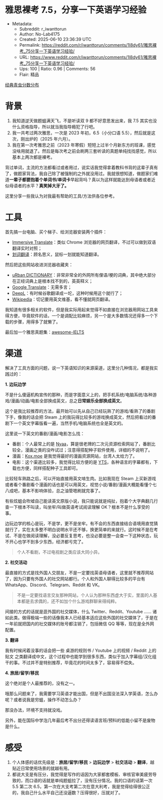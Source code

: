 # 雅思裸考 7.5，分享一下英语学习经验

- Metadata:
  - Subreddit: r_iwanttorun
  - Author: No-Lab4175
  - Created: 2025-06-10 23:36:39 UTC
  - Permalink: https://reddit.com/r/iwanttorun/comments/1l8dy61/雅思裸考_75分享一下英语学习经验/
  - URL: https://www.reddit.com/r/iwanttorun/comments/1l8dy61/雅思裸考_75分享一下英语学习经验/
  - Ups: 100 | Ratio: 0.96 | Comments: 56
  - Flair: 精品


[经典青虫分数分布](https://preview.redd.it/6e4t1w0ol66f1.png?width=1184&format=png&auto=webp&s=2e647f76ad33a06355fcce9d272065b15df87e38)

# 背景

1.  我知道逆天做题蛆满天飞，不是听读双 9 都不好意思发出来，我 7.5
    其实也没什么资格指导，所以就当我指导瘾犯了行吧。
2.  我一共考过两次雅思，一次是 2023 年初，6.5（小分口语
    5.5），然后就是这次，刚出炉的（2025 年六月）。
3.  我在第一次考雅思之前（2023
    年寒假）短短上过半个月新东方的班课，感觉没啥用就退了。然后是每次考之前会刷两三套听读的真题单纯找找感觉，所以基本上两次都是裸考。

背过单词，主流的方法都看过或者用过，说实话我觉得拿着教科书背的这辈子真有了，做题家背法，我自己除了被强制的之外就没用过。我就很想知道，做题家们难道**一辈子都要抱着个单词书/单词卡**早起背吗？真以为这样就能达到母语者或者近似母语者的水平？**真笑掉大牙了。**

这里分享一些我认为对我最有帮助的工具/方法供各位参考。

# 工具

首先搞一台电脑、买个梯子、给浏览器安装两个插件：

- [Immersive Translate](https://immersivetranslate.com/)：类似 Chrome
  浏览器的网页翻译，不过可以做到双语翻译实时对照；
- [划词翻译](https://hcfy.app/)：顾名思义，鼠标一划就能知道翻译。

然后把这些网站收进浏览器收藏夹：

- [uRban
  DICTIONARY](https://www.urbandictionary.com/)：非常非常全的外网所有俚语/梗的词典，其中绝大部分在正经词典上是根本找不到的，英英释义；
- [Google Translate](https://translate.google.com)：无需多言；
- [DeepL](https://www.deepl.com)：有时候谷歌翻译成一坨，这种时候用这个就行了；
- [Wikipedia](https://en.wikipedia.org/wiki/Main_Page)：切记要用英文维基，看不懂就网页翻译。

我知道有很多相关的软件，但是我实际用起来觉得不如直接在浏览器用网站工具来得方便，毕竟软件的话，一个是调配比较麻烦，另一个是大多数情况还得多一个下载的步骤，用得多了就懒了。

最后加一个雅思真题集：[awesome-IELTS](https://github.com/shah0150/awesome-IELTS)

# 渠道

解决了工具方面的问题，说一下英语知识的来源渠道，这里分几种情况，都是我实践过的：

**1. 边玩边学**

不是什么傻逼机构宣传的那种，而是字面意义上的，把手机系统/电脑系统/各种游戏/漫画/动画/电影全部换成英文，总之**日常娱乐全部换成英文**。

这个是我比较推荐的方法，最开始可以先从自己已经玩熟了的游戏/看熟了的番剧下手，像我的话会把
Steam
上的我玩得比较多的游戏换成英文，然后把看过的番剧下一个英文字幕版看一遍，当然手机/电脑系统也全是英文的。

这里说一下英文的番剧/漫画/电影怎么找：

- 番剧：个人最常上的是
  [Nyaa](https://nyaa.si/)，算是很老牌的二次元资源检索网站了，番剧比较全，漫画之类的没咋试过；注意得搭配种子软件使用，详细的不说明了。
- 漫画：[Kox.moe](https://volmoe.com/)
  是我觉得最好的漫画资源网站，台湾人太给力了。
- 电影：这个渠道比较多，我觉得比较方便的是
  [YTS](https://yts.mx/)，各种语言的字幕都有，下载也方便，同样搭配种子工具即可。

比较轻车熟路之后，可以开始直接用英文啃生肉。比如我现在 Steam
上买新游戏或者看个番剧看个漫画的话也是可以用英文，视觉小说/番剧/漫画大概能看懂个七八成吧，基本不影响体验，总之油管嗯刷就完事了。

有些炫蛆会吹嘘自己能读英文原版小说，我只能说就是纯扯，抱着个大字典翻几行查一下根本不叫读，叫坐牢/叫做英语考试阅读理解
OK？根本不是什么享受的事。

边玩边学的核心是玩，不是学，更不是坐牢。有不会的东西直接结合语境用直觉猜就行了，实在太多整不明白说明水平还不够，换更简单的来就行。这时候不是在考试、不是在做阅读理解，没必要反复思考，也没必要是整一会查一下这种状态，玩不开心也学不到多少东西，经济都亏完了。

> 个人不看剧，不过电视剧之类应该大同小异。

**2. 社交活动**

最直接的方式是找外国人交朋友，不是一定要找英语母语者，这里就不推荐网站了，因为只要有外国人的社交网站都行。个人和外国人聊得比较多的平台有
WhatsApp、Discord、Telegram、Reddit 和 VK。

> 不是一定要找语言交友那种网站，个人认为那种东西虚大于实，里面的人基本都是去求偶的，还不如加个什么游戏群聊来得纯粹。

间接的方式的话就是逛外国的社交媒体，什么 Twitter、Reddit、Youtube ……
诸如此类。做得极端一些的话像我本人已经基本适应这些外国的社交媒体了，于是在一年前就把国内的社交媒体的账号都注销了，包括微信
QQ 等等，现在是全外网配置。

**3. 翻译**

我有时候闲着没事的话会把一些 桌游的规则书 / Youtube 上的视频 / Reddit
上的贴文
之类翻译成中文，这个过程中也能学到很多东西，类似于加入字幕组/汉化组干的事。不过并不是特别推荐，毕竟花的时间太多了，容易得不偿失。

**4. 旅居/留学/移民**

这个绝对是个人最推荐的，没有之一。

哦那么问题来了，我需要学习英语才能出国，但是不出国没法深入学英语，怎么办呢？或者说我是穷蛆，操作不动怎么办？

那没办法，环境不支持就没戏。

另外，能在国际中学泡几年最后考不出分还得读语言班/预科的低能小留不是废物是什么。

# 感受

1.  个人体感的话优先级是：**旅居/留学/移民** \> **边玩边学** \>
    **社交活动** \> **翻译**，越贴近日常使用场景的就越有用。
2.  都说大支是有压分，我觉得是写作的话因为大家都套模板、审核官审美疲劳导致的，而口语的话就是单纯题蛆拉了，没有压分情况。我的口语的话第一次
    5.5 第二次
    6.5，第一次在大支考第二次在意大利考，我是觉得给得很公正的，我自己什么水平自己还没逼数？压得很好，压就对了。

